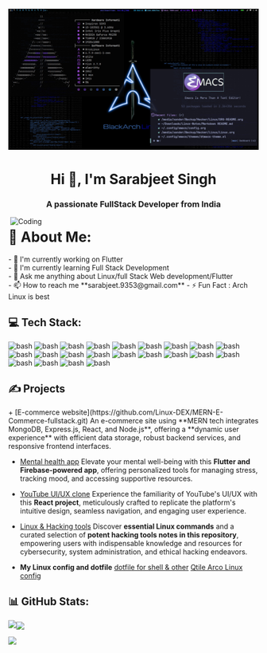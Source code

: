 ![Arch Desktop](./img/Arch-desktop.jpg)

<h1 align="center">Hi 👋, I'm Sarabjeet Singh </h1>
<h3 align="center">A passionate FullStack Developer from India</h3>
<img align="right" alt="Coding" src="https://user-images.githubusercontent.com/74038190/219923809-b86dc415-a0c2-4a38-bc88-ad6cf06395a8.gif" width="500">

<h1 align="left">💫 About Me:</h1>
- 🔭 I'm currently working on Flutter<br>
- 🌱 I'm currently learning Full Stack Development<br>
- 💬 Ask me anything about Linux/full Stack Web development/Flutter<br>
- 📫 How to reach me **sarabjeet.9353@gmail.com**
- ⚡ Fun Fact : Arch Linux is best


<h2 align="left">💻 Tech Stack:</h2>
<p align="left">
<img src="https://github.com/marwin1991/profile-technology-icons/assets/76662862/2481dc48-be6b-4ebb-9e8c-3b957efe69fa" alt="bash" width="40" height="40"/> <img src="https://user-images.githubusercontent.com/25181517/192158606-7c2ef6bd-6e04-47cf-b5bc-da2797cb5bda.png" alt="bash" width="40" height="40"/> <img src="https://user-images.githubusercontent.com/25181517/117447155-6a868a00-af3d-11eb-9cfe-245df15c9f3f.png" alt="bash" width="40" height="40"/> <img src="https://user-images.githubusercontent.com/25181517/183890598-19a0ac2d-e88a-4005-a8df-1ee36782fde1.png" alt="bash" width="40" height="40"/> <img src="https://user-images.githubusercontent.com/25181517/117201156-9a724800-adec-11eb-9a9d-3cd0f67da4bc.png" alt="bash" width="40" height="40"/> <img src="https://user-images.githubusercontent.com/25181517/183423507-c056a6f9-1ba8-4312-a350-19bcbc5a8697.png" alt="bash" width="40" height="40"/> <img src="https://user-images.githubusercontent.com/25181517/186150304-1568ffdf-4c62-4bdc-9cf1-8d8efcea7c5b.png" alt="bash" width="40" height="40"/> <img src="https://user-images.githubusercontent.com/25181517/183896128-ec99105a-ec1a-4d85-b08b-1aa1620b2046.png" alt="bash" width="40" height="40"/> <img src="https://user-images.githubusercontent.com/25181517/189716855-2c69ca7a-5149-4647-936d-780610911353.png" alt="bash" width="40" height="40"/> <img src="https://user-images.githubusercontent.com/25181517/182884177-d48a8579-2cd0-447a-b9a6-ffc7cb02560e.png" alt="bash" width="40" height="40"/> <img src="https://user-images.githubusercontent.com/25181517/186150365-da1eccce-6201-487c-8649-45e9e99435fd.png" alt="bash" width="40" height="40"/> <img src="https://user-images.githubusercontent.com/25181517/192158954-f88b5814-d510-4564-b285-dff7d6400dad.png" alt="bash" width="40" height="40"/> <img src="https://user-images.githubusercontent.com/25181517/183898674-75a4a1b1-f960-4ea9-abcb-637170a00a75.png" alt="bash" width="40" height="40"/> <img src="https://user-images.githubusercontent.com/25181517/192158956-48192682-23d5-4bfc-9dfb-6511ade346bc.png" alt="bash" width="40" height="40"/> <img src="https://user-images.githubusercontent.com/25181517/202896760-337261ed-ee92-4979-84c4-d4b829c7355d.png" alt="bash" width="40" height="40"/> <img src="https://user-images.githubusercontent.com/25181517/183897015-94a058a6-b86e-4e42-a37f-bf92061753e5.png" alt="bash" width="40" height="40"/> <img src="https://user-images.githubusercontent.com/25181517/187896150-cc1dcb12-d490-445c-8e4d-1275cd2388d6.png" alt="bash" width="40" height="40"/> <img src="https://github.com/marwin1991/profile-technology-icons/assets/136815194/5f8c622c-c217-4649-b0a9-7e0ee24bd704" alt="bash" width="40" height="40"/> <img src="https://user-images.githubusercontent.com/25181517/183568594-85e280a7-0d7e-4d1a-9028-c8c2209e073c.png" alt="bash" width="40" height="40"/> <img src="https://user-images.githubusercontent.com/25181517/183859966-a3462d8d-1bc7-4880-b353-e2cbed900ed6.png" alt="bash" width="40" height="40"/> <img src="https://user-images.githubusercontent.com/25181517/192108372-f71d70ac-7ae6-4c0d-8395-51d8870c2ef0.png" alt="bash" width="40" height="40"/> <img src="https://user-images.githubusercontent.com/25181517/192108374-8da61ba1-99ec-41d7-80b8-fb2f7c0a4948.png" alt="bash" width="40" height="40"/> </p>


<h2 align="left">✍️ Projects</h2>
 + [E-commerce website](https://github.com/Linux-DEX/MERN-E-Commerce-fullstack.git)
	 An e-commerce site using **MERN tech integrates MongoDB, Express.js, React, and Node.js**, offering a **dynamic user experience** with efficient data storage, robust backend services, and responsive frontend interfaces.

+ [Mental health app](https://github.com/Linux-DEX/moodmate.git)
	 Elevate your mental well-being with this **Flutter and Firebase-powered app**, offering personalized tools for managing stress, tracking mood, and accessing supportive resources.

+ [YouTube UI/UX clone](https://github.com/Linux-DEX/youtube_clone-main.git)
     Experience the familiarity of YouTube's UI/UX with this **React project**, meticulously crafted to replicate the platform's intuitive design, seamless navigation, and engaging user experience.

+ [Linux & Hacking tools](https://github.com/Linux-DEX/Linux-Notes.git)
	 Discover **essential Linux commands** and a curated selection of **potent hacking tools notes in this repository**, empowering users with indispensable knowledge and resources for cybersecurity, system administration, and ethical hacking endeavors.

+ **My Linux config and dotfile**
	 [dotfile for shell & other](https://github.com/Linux-DEX/dotfile.git) 
	 [Qtile Arco Linux config](https://github.com/Linux-DEX/Qtile.git)


<h2 align="left">📊 GitHub Stats:</h2>

<p><img align="left" src="https://github-readme-stats.vercel.app/api?username=Linux-DEX&theme=dark&hide_border=false&include_all_commits=false&count_private=false" /></p>
<p><img align="center" src="https://github-readme-stats.vercel.app/api/top-langs/?username=Linux-DEX&theme=dark&hide_border=false&include_all_commits=false&count_private=false&layout=compact" /></p>

[![](https://visitcount.itsvg.in/api?id=Linux-DEX&icon=0&color=0)](https://visitcount.itsvg.in)
